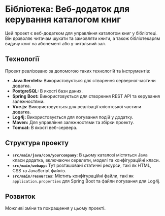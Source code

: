 # Бібліотека: Веб-додаток для керування каталогом книг

Цей проект є веб-додатком для управління каталогом книг у бібліотеці. Він дозволяє читачам шукати та замовляти книги, а також бібліотекарям видачу книг на абонемент або у читальний зал.

## Технології

Проект реалізовано за допомогою таких технологій та інструментів:

- **Java Servlets:** Використовується для створення серверної частини додатка.
- **PostgreSQL:** В якості бази даних.
- **Spring Boot:** Використовується для створення REST API та керування залежностями.
- **Vue.js:** Використовується для реалізації клієнтської частини додатка.
- **Log4j:** Використовується для логування подій у додатку.
- **Maven:** Для управління залежностями та збірки проекту.
- **Tomcat:** В якості веб-сервера.

## Структура проекту

- **`src/main/java/com/yourcompany`:** В цьому каталозі містяться Java класи додатка, включаючи сервлети, моделі та конфігураційні класи.
- **`src/main/webapp`:** Тут розташовані статичні ресурси, такі як HTML, CSS та JavaScript файлів.
- **`src/main/resources`:** Містить конфігураційні файли, такі як `application.properties` для Spring Boot та файли логування для Log4j.

## Розвиток

Можливі зміни та покращення у цьому проекті.
